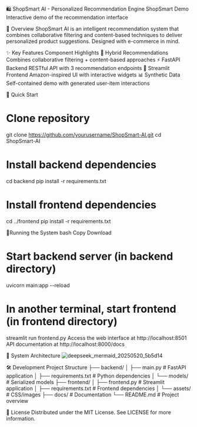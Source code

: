 🛍️ ShopSmart AI - Personalized Recommendation Engine
ShopSmart Demo Interactive demo of the recommendation interface

🌟 Overview
ShopSmart AI is an intelligent recommendation system that combines collaborative filtering and content-based techniques to deliver personalized product suggestions. Designed with e-commerce in mind.

✨ Key Features
Component	Highlights
🎯 Hybrid Recommendations	Combines collaborative filtering + content-based approaches
⚡ FastAPI Backend	RESTful API with 3 recommendation endpoints
💅 Streamlit Frontend	Amazon-inspired UI with interactive widgets
📊 Synthetic Data	Self-contained demo with generated user-item interactions

🚀 Quick Start
# Clone repository
git clone https://github.com/yourusername/ShopSmart-AI.git
cd ShopSmart-AI

# Install backend dependencies
cd backend
pip install -r requirements.txt

# Install frontend dependencies
cd ../frontend
pip install -r requirements.txt

🏃Running the System
bash
Copy
Download
# Start backend server (in backend directory)
uvicorn main:app --reload

# In another terminal, start frontend (in frontend directory)
streamlit run frontend.py
Access the web interface at http://localhost:8501
API documentation at http://localhost:8000/docs

🧩 System Architecture
![deepseek_mermaid_20250520_5b5d14](https://github.com/user-attachments/assets/5c067a77-b37e-4a92-a9b5-1e3863faa694)

🛠️ Development
Project Structure
├── backend/
│   ├── main.py               # FastAPI application
│   ├── requirements.txt      # Python dependencies
│   └── models/               # Serialized models
├── frontend/
│   ├── frontend.py           # Streamlit application
│   ├── requirements.txt      # Frontend dependencies
│   └── assets/               # CSS/images
├── docs/                     # Documentation
└── README.md                 # Project overview


📜 License
Distributed under the MIT License. See LICENSE for more information.
